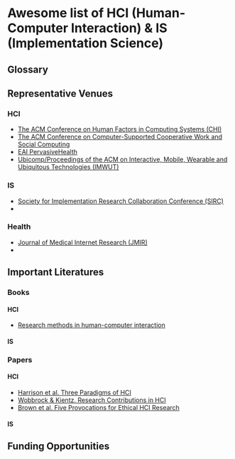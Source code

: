# Awesome list of HCI (Human-Computer Interaction) & IS (Implementation Science)


## Glossary


## Representative Venues


### HCI
- [The ACM Conference on Human Factors in Computing Systems (CHI)](http://chi2023.acm.org/)
- [The ACM Conference on Computer-Supported Cooperative Work and Social Computing](https://cscw.acm.org/2023/)
- [EAI PervasiveHealth](https://pervasivehealth.eai-conferences.org/2023/)
- [Ubicomp/Proceedings of the ACM on Interactive, Mobile, Wearable and Ubiquitous Technologies (IMWUT)](https://dl.acm.org/journal/imwut) 

### IS
- [Society for Implementation Research Collaboration Conference (SIRC)](https://societyforimplementationresearchcollaboration.org/conference-information/)
- 

### Health
- [Journal of Medical Internet Research (JMIR)](https://www.jmir.org/)
- 



## Important Literatures

### Books

#### HCI

- [Research methods in human-computer interaction](https://www.elsevier.com/books/research-methods-in-human-computer-interaction/lazar/978-0-12-805390-4)

#### IS



### Papers

#### HCI
- [Harrison et al. Three Paradigms of HCI](https://research.cs.vt.edu/ns/cs5724papers/3paradigms.pdf)
- [Wobbrock & Kientz. Research Contributions in HCI](https://dl.acm.org/doi/10.1145/2907069)
- [Brown et al. Five Provocations for Ethical HCI Research](https://dl.acm.org/doi/10.1145/2858036.2858313)

#### IS

## Funding Opportunities